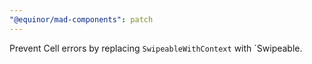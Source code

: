```yaml
---
"@equinor/mad-components": patch
---
```


Prevent Cell errors by replacing `SwipeableWithContext` with `Swipeable.
